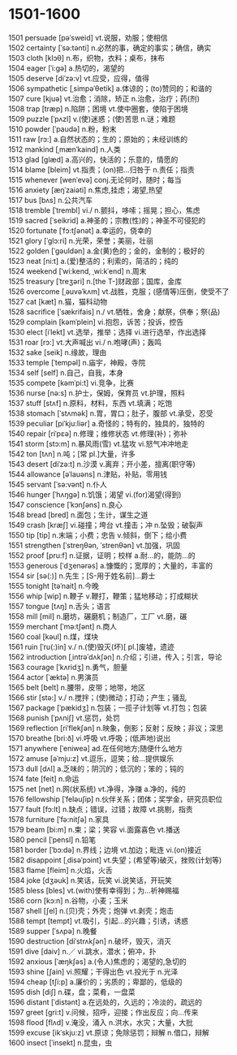 # 1501-1600

1501 persuade  \[pəˈsweid] vt.说服，劝服；使相信\
1502 certainty \[ˈsə:tənti] n.必然的事，确定的事实；确信，确实\
1503 cloth \[klɔθ] n.布，织物，衣料；桌布，抹布\
1504 eager  \[ˈi:gə] a.热切的，渴望的\
1505 deserve \[diˈzə:v] vt.应受，应得，值得\
1506 sympathetic \[ˌsimpəˈθetik] a.体谅的；(to)赞同的；和谐的\
1507 cure  \[kjuə] vt.治愈；消除，矫正 n.治愈，治疗；药(剂)\
1508 trap \[træp] n.陷阱；困境 vt.使中圈套，使陷于困境\
1509 puzzle \[ˈpʌzl] v.(使)迷惑；(使)苦思 n.谜；难题\
1510 powder  \[ˈpaudə] n.粉，粉末\
1511 raw  \[rɔ:] a.自然状态的；生的；原始的；未经训练的\
1512 mankind \[ˌmænˈkaind] n.人类\
1513 glad \[glæd] a.高兴的，快活的；乐意的，情愿的\
1514 blame \[bleim] vt.指责；(on)把…归咎于 n.责任；指责\
1515 whenever  \[wenˈevə] conj.无论何时，随时；每当\
1516 anxiety \[æŋˈzaiəti] n.焦虑,挂虑；渴望,热望\
1517 bus \[bʌs] n.公共汽车\
1518 tremble  \[ˈtrembl] vi./ n.颤抖，哆嗦；摇晃；担心，焦虑\
1519 sacred  \[ˈseikrid] a.神圣的；宗教(性)的；神圣不可侵犯的\
1520 fortunate \[ˈfɔ:tʃənət] a.幸运的，侥幸的\
1521 glory  \[ˈglɔ:ri] n.光荣，荣誉；美丽，壮丽\
1522 golden  \[ˈgəuldən] a.金(黄)色的；金的，金制的；极好的\
1523 neat \[ni:t] a.(爱)整洁的；利索的，简洁的；纯的\
1524 weekend \[ˈwi:kend, ˌwi:kˈend] n.周末\
1525 treasury \[ˈtreʒəri] n.\[the T-]财政部；国库，金库\
1526 overcome \[ˌəuvəˈkʌm] vt.战胜，克服；(感情等)压倒，使受不了\
1527 cat \[kæt] n.猫，猫科动物\
1528 sacrifice \[ˈsækrifais] n./ vt.牺牲，舍身；献祭，供奉；祭(品)\
1529 complain \[kəmˈplein] vi.抱怨，诉苦；投诉，控告\
1530 elect  \[iˈlekt] vt.选举，推举；选择 vi.进行选举，作出选择\
1531 roar  \[rɔ:] vt.大声喊出 vi./ n.咆哮(声)；轰鸣\
1532 sake \[seik] n.缘故，理由\
1533 temple \[ˈtempəl] n.庙宇，神殿，寺院\
1534 self \[self] n.自己，自我，本身\
1535 compete \[kəmˈpi:t] vi.竞争，比赛\
1536 nurse \[nə:s] n.护士，保姆，保育员 vt.护理，照料\
1537 stuff \[stʌf] n.原料，材料，东西 vt.填满；吃饱\
1538 stomach \[ˈstʌmək] n.胃，胃口；肚子，腹部 vt.承受，忍受\
1539 peculiar \[piˈkju:liər] a.奇怪的；特有的，独具的，独特的\
1540 repair \[riˈpɛə] n.修理；维修状态 vt.修理(补)；弥补\
1541 storm \[stɔ:m] n.暴风雨(雪) vt.猛攻 vi.怒气冲冲地走\
1542 ton \[tʌn] n.吨；\[常 pl.]大量，许多\
1543 desert \[diˈzə:t] n.沙漠 v.离弃；开小差，擅离(职守等)\
1544 allowance \[əˈlauəns] n.津贴，补贴，零用钱\
1545 servant \[ˈsə:vənt] n.仆人\
1546 hunger \[ˈhʌŋgə] n.饥饿；渴望 vi.(for)渴望(得到)\
1547 conscience  \[ˈkɔnʃəns] n.良心\
1548 bread \[bred] n.面包；生计，谋生之道\
1549 crash  \[kræʃ] vi.碰撞；垮台 vt.撞击；冲 n.坠毁；破裂声\
1550 tip \[tip] n.末端；小费；忠告 v.倾斜，倒下；给小费\
1551 strengthen \[ˈstreŋθən, ˈstrenθən] vt.加强，巩固\
1552 proof  \[pru:f] n.证据，证明；校样 a.耐…的，能防…的\
1553 generous \[ˈdʒenərəs] a.慷慨的；宽厚的；大量的，丰富的\
1554 sir \[sə(:)] n.先生；\[S-用于姓名前]…爵士\
1555 tonight \[təˈnait] n.今晚\
1556 whip \[wip] n.鞭子 v.鞭打，鞭策；猛地移动；打成糊状\
1557 tongue  \[tʌŋ] n.舌头；语言\
1558 mill  \[mil] n.磨坊，碾磨机；制造厂，工厂 vt.磨，碾\
1559 merchant  \[ˈmə:tʃənt] n.商人\
1560 coal \[kəul] n.煤，煤块\
1561 ruin  \[ˈru(:)in] v./ n.(使)毁灭(坏)\[ pl.]废墟，遗迹\
1562 introduction  \[ˌintrəˈdʌkʃən] n.介绍；引进，传入；引言，导论\
1563 courage  \[ˈkʌridʒ] n.勇气，胆量\
1564 actor  \[ˈæktə] n.男演员\
1565 belt  \[belt] n.腰带，皮带；地带，地区\
1566 stir \[stə:] v./ n.搅拌；(使)微动；打动；产生；骚乱\
1567 package \[ˈpækidʒ] n.包装；一揽子计划等 vt.打包；包装\
1568 punish  \[ˈpʌniʃ] vt.惩罚，处罚\
1569 reflection  \[riˈflekʃən] n.映象，倒影；反射；反映；非议；深思\
1570 breathe \[bri:ð] vi.呼吸 vt.呼吸；(低声地)说出\
1571 anywhere  \[ˈeniweə] ad.在任何地方;随便什么地方\
1572 amuse  \[əˈmju:z] vt.逗乐，逗笑；给…提供娱乐\
1573 dull  \[dʌl] a.乏味的；阴沉的；低沉的；笨的；钝的\
1574 fate \[feit] n.命运\
1575 net  \[net] n.网(状系统) vt.净得，净赚 a.净的，纯的\
1576 fellowship  \[ˈfeləuʃip] n.伙伴关系；团体；奖学金，研究员职位\
1577 fault  \[fɔ:lt] n.缺点；错误，过错；故障 vt.挑剔，指责\
1578 furniture \[ˈfə:nitʃə] n.家具\
1579 beam \[bi:m] n.束；梁；笑容 vi.面露喜色 vt.播送\
1580 pencil \[ˈpensl] n.铅笔\
1581 border \[ˈbɔ:də] n.界线；边境 vt.加边；毗连 vi.(on)接近\
1582 disappoint  \[ˌdisəˈpɔint] vt.失望；(希望等)破灭，挫败(计划等)\
1583 flame  \[fleim] n.火焰，火舌\
1584 joke \[dʒəuk] n.笑话，玩笑 vi.说笑话，开玩笑\
1585 bless \[bles] vt.(with)使有幸得到；为…祈神赐福\
1586 corn  \[kɔ:n] n.谷物，小麦；玉米\
1587 shell \[ʃel] n.(贝)壳；外壳；炮弹 vt.剥壳；炮击\
1588 tempt  \[tempt] vt.吸引，引起…的兴趣；引诱，诱惑\
1589 supper \[ˈsʌpə] n.晚餐\
1590 destruction \[diˈstrʌkʃən] n.破坏，毁灭，消灭\
1591 dive \[daiv] n.／ vi.跳水，潜水；俯冲，扑\
1592 anxious \[ˈæŋkʃəs] a.(令人)焦虑的；渴望的,急切的\
1593 shine \[ʃain] vi.照耀；干得出色 vt.投光于 n.光泽\
1594 cheap \[tʃi:p] a.廉价的；劣质的；卑鄙的，低级的\
1595 dish \[diʃ] n.碟，盘；菜肴，一盘菜\
1596 distant \[ˈdistənt] a.在远处的，久远的；冷淡的，疏远的\
1597 greet \[gri:t] v.问候，招呼，迎接；作出反应；向…传来\
1598 flood  \[flʌd] v.淹没，涌入 n.洪水，水灾；大量，大批\
1599 excuse \[ikˈskju:z] vt.原谅；免除惩罚；辩解 n.借口，辩解\
1600 insect \[ˈinsekt] n.昆虫，虫
